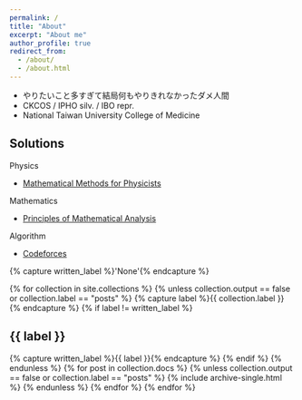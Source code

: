 ```yaml
---
permalink: /
title: "About"
excerpt: "About me"
author_profile: true
redirect_from: 
  - /about/
  - /about.html
---
```


* やりたいこと多すぎて結局何もやりきれなかったダメ人間
* CKCOS / IPHO silv. / IBO repr.
* National Taiwan University College of Medicine

Solutions
------

Physics

  * [Mathematical Methods for Physicists](https://hikarimusic2002.github.io/solutions)

Mathematics

  * [Principles of Mathematical Analysis](https://hikarimusic2002.github.io/solutions)

Algorithm

  *  [Codeforces](https://hikarimusic2002.github.io/solutions)



{% capture written_label %}'None'{% endcapture %}

{% for collection in site.collections %}
{% unless collection.output == false or collection.label == "posts" %}
  {% capture label %}{{ collection.label }}{% endcapture %}
  {% if label != written_label %}
  <h2>{{ label }}</h2>
  {% capture written_label %}{{ label }}{% endcapture %}
  {% endif %}
{% endunless %}
{% for post in collection.docs %}
  {% unless collection.output == false or collection.label == "posts" %}
  {% include archive-single.html %}
  {% endunless %}
{% endfor %}
{% endfor %}
